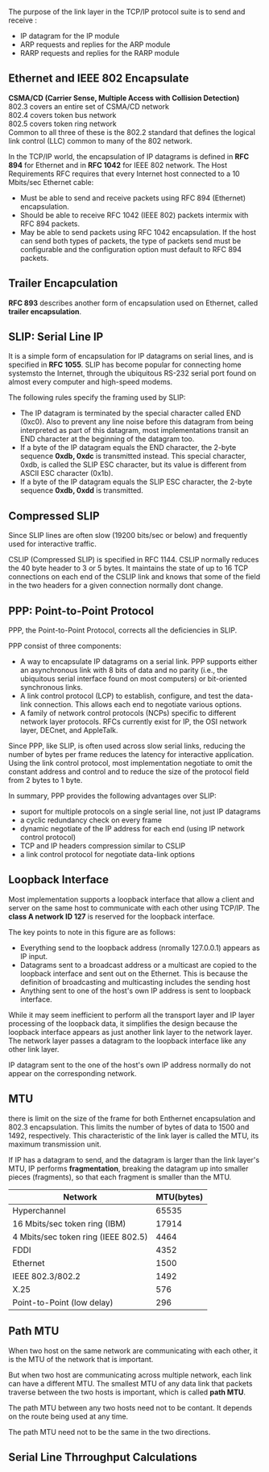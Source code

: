   The purpose of the link layer in the TCP/IP protocol suite is to send and receive :
  * IP datagram for the IP module
  * ARP requests and replies for the ARP module
  * RARP requests and replies for the RARP module
  
## Ethernet and IEEE 802 Encapsulate
  **CSMA/CD (Carrier Sense, Multiple Access with Collision Detection)**  
  802.3 covers an entire set of CSMA/CD network   
  802.4 covers token bus network  
  802.5 covers token ring network  
  Common to all three of these is the 802.2 standard that defines the logical link control (LLC) common to many of the 802 network.  
  
  In the TCP/IP world, the encapsulation of IP datagrams is defined in **RFC 894** for Ethernet and in **RFC 1042** for IEEE 802 network. The Host Requirements RFC requires that every Internet host connected to a 10 Mbits/sec Ethernet cable:
  * Must be able to send and receive packets using RFC 894 (Ethernet) encapsulation.
  * Should be able to receive RFC 1042 (IEEE 802) packets intermix with RFC 894 packets.
  * May be able to send packets using RFC 1042 encapsulation. If the host can send both types of packets, the type of packets send must be configurable and the configuration option must default to RFC 894 packets.
  
## Trailer Encapculation
  **RFC 893** describes another form of encapsulation used on Ethernet, called **trailer encapsulation**.
  
## SLIP: Serial Line IP

It is a simple form of encapsulation for IP datagrams on serial lines, and is specified in **RFC 1055**. SLIP has become popular for connecting home systemsto the Internet, through the ubiquitous RS-232 serial port found on almost every computer and high-speed modems.
  
  The following rules specify the framing used by SLIP:
  * The IP datagram is terminated by the special character called END (0xc0). Also to prevent any line noise before this datagram from being interpreted as part of this datagram, most implementations transit an END character at the beginning of the datagram too.
  * If a byte of the IP datagram equals the END character, the 2-byte sequence **0xdb, 0xdc** is transmitted instead. This special character, 0xdb, is called the SLIP ESC character, but its value is different from ASCII ESC character (0x1b).
  * If a byte of the IP datagram equals the SLIP ESC character, the 2-byte sequence **0xdb, 0xdd** is transmitted.

## Compressed SLIP
  Since SLIP lines are often slow (19200 bits/sec or below) and frequently used for interactive traffic.
  
  CSLIP (Compressed SLIP) is specified in RFC 1144. CSLIP normally reduces the 40 byte header to 3 or 5 bytes. It maintains the state of up to 16 TCP connections on each end of the CSLIP link and knows that some of the field in the two headers for a given connection normally dont change.
  
## PPP: Point-to-Point Protocol
  PPP, the Point-to-Point Protocol, corrects all the deficiencies in SLIP.
  
  PPP consist of three components:
  * A way to encapsulate IP datagrams on a serial link. PPP supports either an asynchronous link with 8 bits of data and no parity (i.e., the ubiquitous serial interface found on most computers) or bit-oriented synchronous links.
  * A link control protocol (LCP) to establish, configure, and test the data-link connection. This allows each end to negotiate various options.
  * A family of network control protocols (NCPs) specific to different network layer protocols. RFCs currently exist for IP, the OSI network layer, DECnet, and AppleTalk.
  
  Since PPP, like SLIP, is often used across slow serial links, reducing the number of bytes per frame reduces the latency for interactive application. Using the link control protocol, most implementation negotiate to omit the constant address and control and to reduce the size of the protocol field from 2 bytes to 1 byte.
  
  In summary, PPP provides the following advantages over SLIP:
  * suport for multiple protocols on a single serial line, not just IP datagrams
  * a cyclic redundancy check on every frame
  * dynamic negotiate of the IP address for each end (using IP network control protocol)
  * TCP and IP headers compression similar to CSLIP
  * a link control protocol for negotiate data-link options
  
## Loopback Interface  
  Most implementation supports a loopback interface that allow a client and server on the same host to communicate with each other using TCP/IP. The **class A network ID 127** is reserved for the loopback interface.
  
  The key points to note in this figure are as follows:
  * Everything send to the loopback address (nromally 127.0.0.1) appears as IP input.
  * Datagrams sent to a broadcast address or a multicast are copied to the loopback interface and sent out on the Ethernet. This is because the definition of broadcasting and multicasting includes the sending host
  * Anything sent to one of the host's own IP address is sent to loopback interface.
  
  While it may seem inefficient to perform all the transport layer and IP layer processing of the loopback data, it simplifies the design because the loopback interface appears as just another link layer to the network layer. The network layer passes a datagram to the loopback interface like any other link layer.
  
  IP datagram sent to the one of the host's own IP address normally do not appear on the corresponding network.
  
## MTU
  there is limit on the size of the frame for both Enthernet encapsulation and 802.3 encapsulation. This limits the number of bytes of data to 1500 and 1492, respectively. This characteristic of the link layer is called the MTU, its maximum transmission unit.
  
  If IP has a datagram to send, and the datagram is larger than the link layer's MTU, IP performs **fragmentation**, breaking the datagram up into smaller pieces (fragments), so that each fragment is smaller than the MTU.
  
  Network|MTU(bytes)
  -------|----------
  Hyperchannel|65535
  16 Mbits/sec token ring (IBM)|17914
  4 Mbits/sec token ring (IEEE 802.5)|4464
  FDDI|4352
  Ethernet|1500
  IEEE 802.3/802.2|1492
  X.25|576
  Point-to-Point (low delay)|296
  
## Path MTU
  When two host on the same network are communicating with each other, it is the MTU of the network that is important.
  
  But when two host are communicating across multiple network, each link can have a different MTU. The smallest MTU of any data link that packets traverse between the two hosts is important, which is called **path MTU**.
  
  The path MTU between any two hosts need not to be contant. It depends on the route being used at any time.
  
  The path MTU need not to be the same in the two directions.
  
## Serial Line Thrroughput Calculations
